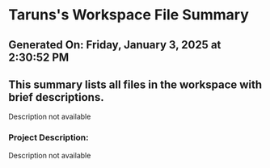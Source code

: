 # Taruns's Workspace File Summary
## Generated On: Friday, January 3, 2025 at 2:30:52 PM
This summary lists all files in the workspace with brief descriptions.
---
Description not available 
### Project Description:
 Description not available
